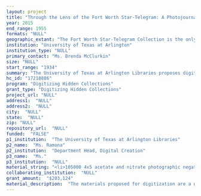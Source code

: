 ```yaml
--- 
layout: project 
title: "Through the Lens of the Fort Worth Star-Telegram: A Photojournalism View of the Great Depression, World War II, and the Birth of the Cold War, 1934-1955"
year: 2015
end_range: 1955
formats: "NULL"
geographic_extant: "The Fort Worth Star-Telegram Collection is the only extant major newspaper photo morgue publicly available in a wide geographic area. The targeted segment of this collection (1934-1955) documents local and national perspectives of daily happenings in and around Fort Worth, Tarrant County, and the state of Texas."
institution: "University of Texas at Arlington"
institution_type: "NULL"
primary_contact: "Ms. Brenda McClurkin"
size: "NULL"
start_range: "1934"
summary: "The University of Texas at Arlington Libraries proposes digitization of approximately 105,000 negatives from the Fort Worth Star-Telegram Collection, 1934-1955. This time period includes significant historical events such as the end of the Great Depression, World War II, the birth of the Cold War, and other notable events. This collection is the only extant publicly available newspaper photo morgue in the region, and the vast majority of these images were never published. The negatives are currently accessible to patrons only through the mediation of UTA Libraries Special Collections staff, which makes it a truly hidden collection ripe for global exposure through the digitization efforts proposed in this grant. These negatives will be scanned as .TIFFs for preservation, and .JPGs will be derived for online open access. The index for the negatives will reside in a newly created database, rich with metadata and widely available via a website interface."
hc_id: "17218886"
program: "Digitizing Hidden Collections"
grant_type: "Digitizing Hidden Collections"
project_url: "NULL"
address1:  "NULL"
address2:  "NULL"
city:  "NULL"
state:  "NULL"
zip: "NULL"
repository_url:  "NULL"
funded:  "FALSE"
p1_institution:  "The University of Texas at Arlington Libraries"
p2_name:  "Ms. Ramona"
p2_institution:  "Department Head, Digital Creation"
p3_name:  "Ms."
p3_institution:  "NULL"
material_string: "<li>105000 4x5 acetate and nitrate photographic negatives</li>"
collaborating_institution:  "NULL"
grant_amount:  "$203,124"
material_description:  "The materials proposed for digitization are a group of Fort Worth Star-Telegram (FWST) negatives dating from 1934 to 1955. These negatives are just a portion of an estimated corpus of 4 million FWST negatives (mid-1920s-1990) donated to UTA Libraries in several accessions beginning in 1984. The composite FWST Collection is the 20th-century morgue of Fort Worth's principal newspaper and is the largest and most heavily used collection in UTA Libraries Special Collections repository. This collection constitutes irreplaceable documentation of Texas culture and history and local and national perspectives of the daily happenings around Fort Worth, Tarrant County, and the North Texas region. A particularly rich aspect of this collection is the visual heritage of Fort Worth, a city with national stature in the cattle industry, railroads, civilian and military aviation (birthplace of American Airlines; home of Convair's bomber plant; Bell Helicopter; and Carswell Air Force Base, one of the first Strategic Air Command bases), communications (WBAP-TV was the first television station in Texas), oil and natural gas, sports, and the arts. Fort Worth citizens garnered national limelight during the two decades covered by this digitization project, including golfer Ben Hogan; baseball great Bobby Bragan; and politicians John Nance Garner (vice president to FDR) and Texas Governor W. Lee O'Daniel. The targeted era of this collection also contains the only known photographs of the debris collected from the Roswell, New Mexico, UFO incident in 1947. The collection also provides a pictorial record of the public and personal life of the Star-Telegram's founder and publisher, Amon Carter (\"Mr. Fort Worth\" ), an icon who played a national role in business, politics, communications, aviation, and philanthropy and who counted Will Rogers, Franklin Roosevelt, Harry Truman, Dwight Eisenhower, Charles Lindberg, and Admiral Nimitz among his friends."
---
```


